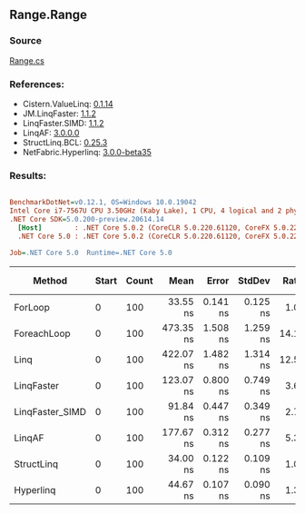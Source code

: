 ﻿## Range.Range

### Source
[Range.cs](../LinqBenchmarks/Range/Range.cs)

### References:
- Cistern.ValueLinq: [0.1.14](https://www.nuget.org/packages/Cistern.ValueLinq/0.1.14)
- JM.LinqFaster: [1.1.2](https://www.nuget.org/packages/JM.LinqFaster/1.1.2)
- LinqFaster.SIMD: [1.1.2](https://www.nuget.org/packages/LinqFaster.SIMD/1.0.3)
- LinqAF: [3.0.0.0](https://www.nuget.org/packages/LinqAF/3.0.0.0)
- StructLinq.BCL: [0.25.3](https://www.nuget.org/packages/StructLinq.BCL/0.25.3)
- NetFabric.Hyperlinq: [3.0.0-beta35](https://www.nuget.org/packages/NetFabric.Hyperlinq/3.0.0-beta35)

### Results:
``` ini

BenchmarkDotNet=v0.12.1, OS=Windows 10.0.19042
Intel Core i7-7567U CPU 3.50GHz (Kaby Lake), 1 CPU, 4 logical and 2 physical cores
.NET Core SDK=5.0.200-preview.20614.14
  [Host]        : .NET Core 5.0.2 (CoreCLR 5.0.220.61120, CoreFX 5.0.220.61120), X64 RyuJIT
  .NET Core 5.0 : .NET Core 5.0.2 (CoreCLR 5.0.220.61120, CoreFX 5.0.220.61120), X64 RyuJIT

Job=.NET Core 5.0  Runtime=.NET Core 5.0  

```
|          Method | Start | Count |      Mean |    Error |   StdDev | Ratio | RatioSD |  Gen 0 | Gen 1 | Gen 2 | Allocated |
|---------------- |------ |------ |----------:|---------:|---------:|------:|--------:|-------:|------:|------:|----------:|
|         ForLoop |     0 |   100 |  33.55 ns | 0.141 ns | 0.125 ns |  1.00 |    0.00 |      - |     - |     - |         - |
|     ForeachLoop |     0 |   100 | 473.35 ns | 1.508 ns | 1.259 ns | 14.11 |    0.06 | 0.0267 |     - |     - |      56 B |
|            Linq |     0 |   100 | 422.07 ns | 1.482 ns | 1.314 ns | 12.58 |    0.05 | 0.0191 |     - |     - |      40 B |
|      LinqFaster |     0 |   100 | 123.07 ns | 0.800 ns | 0.749 ns |  3.67 |    0.03 | 0.2027 |     - |     - |     424 B |
| LinqFaster_SIMD |     0 |   100 |  91.84 ns | 0.447 ns | 0.349 ns |  2.74 |    0.01 | 0.2027 |     - |     - |     424 B |
|          LinqAF |     0 |   100 | 177.67 ns | 0.312 ns | 0.277 ns |  5.30 |    0.02 |      - |     - |     - |         - |
|      StructLinq |     0 |   100 |  34.00 ns | 0.122 ns | 0.109 ns |  1.01 |    0.01 |      - |     - |     - |         - |
|       Hyperlinq |     0 |   100 |  44.67 ns | 0.107 ns | 0.090 ns |  1.33 |    0.01 |      - |     - |     - |         - |
